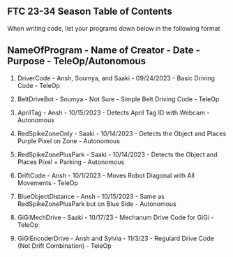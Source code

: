 ## FTC 23-34 Season Table of Contents

When writing code, list your programs down below in the following format

## NameOfProgram - Name of Creator - Date - Purpose - TeleOp/Autonomous

1) DriverCode - Ansh, Soumya, and Saaki - 09/24/2023 - Basic Driving Code - TeleOp

2) BeltDriveBot - Soumya - Not Sure - Simple Belt Driving Code - TeleOp

3) AprilTag - Ansh - 10/15/2023 - Detects April Tag ID with Webcam - Autonomous

4) RedSpikeZoneOnly - Saaki - 10/14/2023 - Detects the Object and Places Purple Pixel on Zone - Autonomous
    
5) RedSpikeZonePlusPark - Saaki - 10/14/2023 - Detects the Object and Places Pixel + Parking - Autonomous

6) DriftCode - Ansh - 10/1/2023 - Moves Robot Diagonal with All Movements - TeleOp

7) BlueObjectDistance - Ansh - 10/15/2023 - Same as RedSpikeZonePlusPark but on Blue Side - Autonomous

8) GiGiMechDrive - Saaki - 10/17/23 - Mechanum Drive Code for GiGi - TeleOp

9) GiGiEncoderDrive - Ansh and Sylvia - 11/3/23 - Regulard Drive Code (Not Drift Combination) - TeleOp

